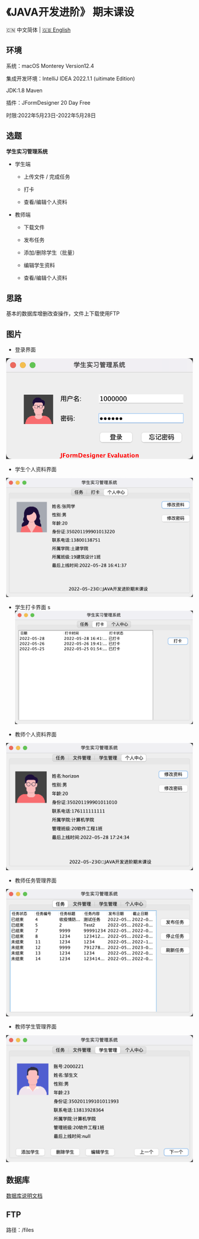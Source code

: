 # 《JAVA开发进阶》 期末课设

<p align="left">🇨🇳 中文简体  |  <a title="English" href="README_en.md">🇬🇧 English</a></p>

## 环境

系统：macOS Monterey Version12.4

集成开发环境：IntelliJ IDEA 2022.1.1 (uitimate Edition)

JDK:1.8 Maven

插件：JFormDesigner 20 Day Free

时限:2022年5月23日-2022年5月28日

## 选题

**学生实习管理系统**

- 学生端
  
  - 上传文件 / 完成任务
  
  - 打卡
  
  - 查看/编辑个人资料

- 教师端
  
  - 下载文件
  
  - 发布任务
  
  - 添加/删除学生（批量）
  
  - 编辑学生资料
  
  - 查看/编辑个人资料

## 思路

基本的数据库增删改查操作，文件上下载使用FTP

## 图片

- 登录界面

![11.png](Image/11.png)

- 学生个人资料界面

![1.png](Image/1.png)

- 学生打卡界面
  s
  ![2.png](Image/2.png)

- 教师个人资料界面

![33.png](Image/33.png)

- 教师任务管理界面

![22.png](Image/22.png)

- 教师学生管理界面

![44.png](Image/44.png)

## 数据库

<a href="SQL/2022-06-01_11_45_29 AM.pdf" >数据库说明文档</a>



## FTP

路径：/files
